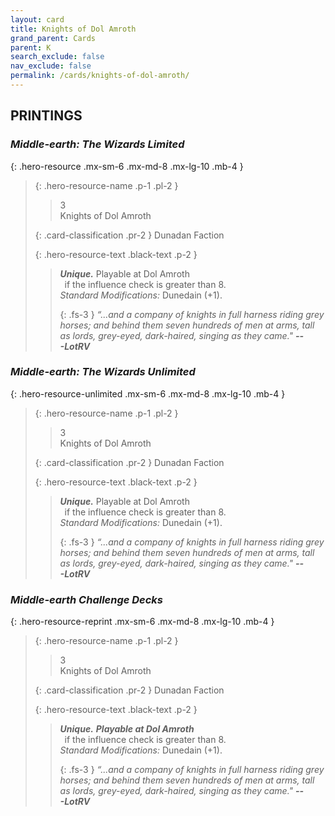 ```yaml
---
layout: card
title: Knights of Dol Amroth
grand_parent: Cards
parent: K
search_exclude: false
nav_exclude: false
permalink: /cards/knights-of-dol-amroth/
---
```


## PRINTINGS


### _Middle-earth: The Wizards Limited_

{: .hero-resource .mx-sm-6 .mx-md-8 .mx-lg-10 .mb-4 }
> {: .hero-resource-name .p-1 .pl-2 }
> > <div class="card-mp">3</div>
> > <div class="card-name">Knights of Dol Amroth</div>
>
> {: .card-classification .pr-2 }
> Dunadan Faction
>
> {: .hero-resource-text .black-text .p-2 }
> > _**Unique.**_ Playable at Dol Amroth <br>&ensp;if the influence check is greater than 8.  <br>_Standard Modifications:_ Dunedain (+1). 
> > 
> > {: .fs-3 } 
> > _“...and a company of knights in full harness riding grey horses; and behind them seven hundreds of men at arms, tall as lords, grey-eyed, dark-haired, singing as they came."_ ***---&#65279;LotRV*** 
> 

### _Middle-earth: The Wizards Unlimited_

{: .hero-resource-unlimited .mx-sm-6 .mx-md-8 .mx-lg-10 .mb-4 }
> {: .hero-resource-name .p-1 .pl-2 }
> > <div class="card-mp">3</div>
> > <div class="card-name">Knights of Dol Amroth</div>
>
> {: .card-classification .pr-2 }
> Dunadan Faction
>
> {: .hero-resource-text .black-text .p-2 }
> > _**Unique.**_ Playable at Dol Amroth <br>&ensp;if the influence check is greater than 8.  <br>_Standard Modifications:_ Dunedain (+1). 
> > 
> > {: .fs-3 } 
> > _“...and a company of knights in full harness riding grey horses; and behind them seven hundreds of men at arms, tall as lords, grey-eyed, dark-haired, singing as they came."_ ***---&#65279;LotRV*** 
> 

### _Middle-earth Challenge Decks_

{: .hero-resource-reprint .mx-sm-6 .mx-md-8 .mx-lg-10 .mb-4 }
> {: .hero-resource-name .p-1 .pl-2 }
> > <div class="card-mp">3</div>
> > <div class="card-name">Knights of Dol Amroth</div>
>
> {: .card-classification .pr-2 }
> Dunadan Faction
>
> {: .hero-resource-text .black-text .p-2 }
> > _**Unique.**_ ***Playable at Dol Amroth*** <br>&ensp;if the influence check is greater than 8.  <br>_Standard Modifications:_ Dunedain (+1). 
> > 
> > {: .fs-3 } 
> > _“...and a company of knights in full harness riding grey horses; and behind them seven hundreds of men at arms, tall as lords, grey-eyed, dark-haired, singing as they came."_ ***---&#65279;LotRV*** 
> 
